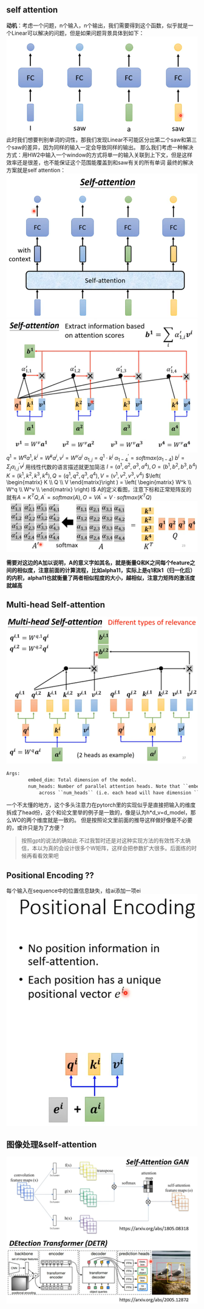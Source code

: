 ## self attention

**动机**：考虑一个问题，n个输入，n个输出，我们需要得到这个函数，似乎就是一个Linear可以解决的问题，但是如果问题背景具体到如下：
![alt text](./pictures/s_a_p1.png)
此时我们想要判别单词的词性，那我们发现Linear不可能区分出第二个saw和第三个saw的差异，因为同样的输入一定会导致同样的输出。
那么我们考虑一种解决方式：用HW2中输入一个window的方式将单一的输入关联到上下文，但是这样效率还是很差，也不能保证这个范围能覆盖到和saw有关的所有单词
最终的解决方案就是self attention：
![alt text](./pictures/s_a_p2.png)
![alt text](./pictures/s_a_p3.jpg)
$q^1 = W^q a^1, k^i = W^k a^i, v^i = W^v a^i$
$\alpha _{1,j} = q^1 \cdot k^j$
$\alpha ^{'} _{1-4} = softmax(\alpha _{1-4})$
$b^i = \Sigma_j \alpha ^{'} _{i,j} v^j$
用线性代数的语言描述就更加简洁
$I = (a^1, a^2, a^3, a^4), O = (b^1, b^2, b^3, b^4)$
$K = (k^1, k^2, k^3, k^4), Q = (q^1, q^2, q^3, q^4), V = (v^1, v^2, v^3, v^4)$
$\left( \begin{matrix}
    K \\
    Q \\
    V
\end{matrix}\right ) = 
\left( \begin{matrix} 
    W^k \\
    W^q \\
    W^v \\
\end{matrix} \right) I$
A的定义看图，注意下标和正常矩阵反的
就有$A = K^T Q, A^{'} = softmax(A), O = V A^{'} = V \cdot softmax(K^T Q)$
![alt text](./pictures/s_a_p4.png)

**需要对这边的A加以说明，A的意义字如其名，就是衡量Q和K之间每个feature之间的相似度，注意前面的计算流程，比如alpha11，实际上是q1和k1（归一化后）的内积，alpha11也就衡量了两者相似程度的大小，越相似，注意力矩阵的激活度就越高**

## Multi-head Self-attention

![alt text](./pictures/s_a_p5.png)

```python
Args:
        embed_dim: Total dimension of the model.
        num_heads: Number of parallel attention heads. Note that ``embed_dim`` will be split
            across ``num_heads`` (i.e. each head will have dimension ``embed_dim // num_heads``).
```
一个不太懂的地方，这个多头注意力在pytorch里的实现似乎是直接把输入的维度拆成了head份，这个和论文里举的例子是一致的，像是认为h*d_v=d_model，那么WO的两个维度就是一致的。
但是按照论文里前面的推导这样做好像是不必要的，或许只是为了方便？
> 按照gpt的说法的确如此
不过我暂时还是对这种实现方法的有效性不太确信，本以为真的会设计很多个W矩阵，这样会把参数扩大很多。后面练的时候再看看效果吧

## Positional Encoding ??

每个输入在sequence中的位置信息缺失，给ai添加一项ei
![alt text](./pictures/s_a_p6.png)

## 图像处理&self-attention

![alt text](./pictures/s_a_p7.png)

